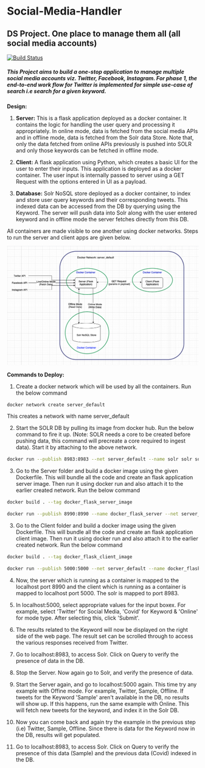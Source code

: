 # Social-Media-Handler
## DS Project. One place to manage them all (all social media accounts)

[![Build Status](https://travis-ci.org/joemccann/dillinger.svg?branch=master)](https://travis-ci.org/joemccann/dillinger)

##### This Project aims to build a one-stop application to manage multiple social media accounts viz. Twitter, Facebook, Instagram. For phase 1, the end-to-end work flow for Twitter is implemented for simple use-case of search i.e search for a given keyword.

**Design:**

 1. **Server:** This is a flask application deployed as a docker container. It contains the logic for handling the user query and processing it appropriately. In online mode, data is fetched from the social media APIs and in offline mode, data is fetched from the Solr data Store. Note that, only the data fetched from online APIs previously is pushed into SOLR and only those keywords can be fetched in offline mode.

 2. **Client:** A flask application using Python, which creates a basic UI for the user to enter their inputs. This application is deployed as a docker container. The user input is internally passed to server using a GET Request with the options entered in UI as a payload.

 3. **Database:** Solr NoSQL store deployed as a docker container, to index and store user query keywords and their corresponding tweets. This indexed data can be accessed from the DB by querying using the Keyword. The server will push data into Solr along with the user entered keyword and in offline mode the server fetches directly from this DB.

All containers are made visible to one another using docker networks. Steps to run the server and client apps are given below.

![DS Architecture](https://github.com/vishwas-n/Social-Media-Handler/blob/main/DS%20Architecture.png)


**Commands to Deploy:**

1) Create a docker network which will be used by all the containers. Run the below command 
```sh
docker network create server_default
```
   This creates a network with name server_default
   
2) Start the SOLR DB by pulling its image from docker hub. Run the below command to fire it up. (Note: SOLR needs a core to be created before pushing data, this command will precreate a core required to ingest data). Start it by attaching to the above network.
```sh
docker run --publish 8983:8983 --net server_default --name solr solr solr-precreate base_core
```

3) Go to the Server folder and build a docker image using the given Dockerfile. This will bundle all the code and create an flask application server image. Then run it using docker run and also attach it to the earlier created network. Run the below command
```sh
docker build . --tag docker_flask_server_image
```
```sh
docker run --publish 8990:8990 --name docker_flask_server --net server_default docker_flask_server_image
```

3) Go to the Client folder and build a docker image using the given Dockerfile. This will bundle all the code and create an flask application client image. Then run it using docker run and also attach it to the earlier created network. Run the below command
```sh
docker build . --tag docker_flask_client_image
```
```sh
docker run --publish 5000:5000 --net server_default --name docker_flask_client docker_flask_client_image
```
4) Now, the server which is running as a container is mapped to the localhost port 8990 and the client which is running as a container is mapped to localhost port 5000. The solr is mapped to port 8983. 



7) In localhost:5000, select appropriate values for the input boxex. For example, select 'Twitter' for Social Media, 'Covid' for Keyword & 'Online' for mode type. After selecting this, click 'Submit'.
8) The results related to the Keyword will now be displayed on the right side of the web page. The result set can be scrolled through to access the various responses received from Twitter.
9) Go to localhost:8983, to access Solr. Click on Query to verify the presence of data in the DB.
10) Stop the Server. Now again go to Solr, and verify the presence of data.
11) Start the Server again, and go to localhost:5000 again. This time try any example with Offine mode. For example, Twitter, Sample, Offline. If tweets for the Keyword 'Sample' aren't available in the DB, no results will show up. If this happens, run the same example with Online. This will fetch new tweets for the keyword, and index it in the Solr DB. 
12) Now you can come back and again try the example in the previous step (i.e) Twitter, Sample, Offline. Since there is data for the Keyword now in the DB, results will get populated.
13) Go to localhost:8983, to access Solr. Click on Query to verify the presence of this data (Sample) and the previous data (Covid) indexed in the DB.
